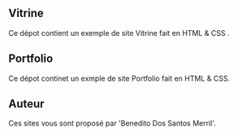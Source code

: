 
## Vitrine
Ce dépot contient un exemple de site Vitrine fait en HTML & CSS .

## Portfolio
Ce dépot continet un exmple de site Portfolio fait en HTML & CSS.

## Auteur
Ces sites vous sont proposé par 'Benedito Dos Santos Merril'.

